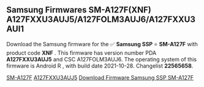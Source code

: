 <h2>Samsung Firmwares SM-A127F(XNF) A127FXXU3AUJ5/A127FOLM3AUJ6/A127FXXU3AUI1</h2>
Download the Samsung firmware for the ✅ <strong>Samsung SSP </strong> ⭐ <strong>SM-A127F</strong> with product code <strong>XNF</strong> . This firmware has version number PDA <strong>A127FXXU3AUJ5</strong> and CSC A127FOLM3AUJ6. The operating system of this firmware is Android R , with build date 2021-10-28. Changelist <strong>22565658</strong>.


[SM-A127F](https://samfirm.shop/samsung/model/SM-A127F)
[A127FXXU3AUJ5](https://samfirm.shop/samsung/pda/A127FXXU3AUJ5)
[Download Firmware Samsung SSP SM-A127F](https://samfirm.shop/samsung/firmware/469733)
